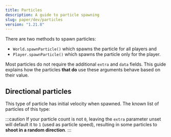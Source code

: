 ```yaml
---
title: Particles
description: A guide to particle spawning
slug: paper/dev/particles
version: "1.21.8"
---
```


There are two methods to spawn particles:
- `World.spawnParticle()` which spawns the particle for all players and
- `Player.spawnParticle()` which spawns the particle only for the player.

Most particles do not require the additional `extra` and `data` fields. This guide explains how the particles **that do**
use these arguments behave based on their value.

## Directional particles
This type of particle has initial velocity when spawned. The known list of particles of this type:

:::caution
If your particle count is not `0`, leaving the `extra` parameter unset will default it to `1` (used as particle speed),
resulting in some particles to **shoot in a random direction**.
:::
